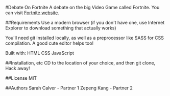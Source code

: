 #Debate On Fortnite
A debate on the big Video Game called Fortnite. You can visit [Fortnite website](https://www.epicgames.com/fortnite/en-US/season-x?utm_source=GoogleSearch&utm_medium=Search&utm_campaign=an*Internal_pr*FNBR_ct*C_pl*SearchBrand_co*US_cr*exact&utm_id=1698686527&utm_content=buildbattlewin_playfree&utm_term=fortnite&gclid=EAIaIQobChMImfbD7s2U5QIVQhh9Ch166QpbEAAYASAAEgK-0_D_BwE).

##Requirements
Use a modern browser (if you don't have one, use Internet Explorer to download something that actually works)

You'll need git installed locally, as well as a preprocessor like SASS for CSS compilation. A good cute editor helps too!

Built with: HTML CSS JavaScript

##Installation, etc
CD to the location of your choice, and then git clone, Hack away!

##License
MIT

##Authors
Sarah Calver - Partner 1
Zepeng Kang - Partner 2